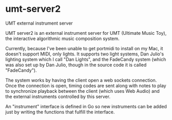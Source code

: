 # umt-server2
UMT external instrument server

UMT server2 is an external instrument server for UMT (Ultimate Music Toy), the interactive algorithmic music composition system.

Currently, because I've been unable to get portmidi to install on my Mac, it doesn't support MIDI, only lights. It supports two light systems, Dan Julio's lighting system which I call "Dan Lights", and the FadeCandy system (which was also set up by Dan Julio, though in the source code it is called "FadeCandy").

The system works by having the client open a web sockets connection. Once the connection is open, timing codes are sent along with notes to play to synchronize playback between the client (which uses Web Audio) and the external instruments controlled by this server.

An "instrument" interface is defined in Go so new instruments can be added just by writing the functions that fulfill the interface.
